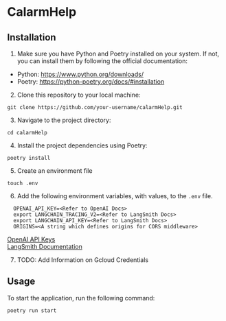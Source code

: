 # CalarmHelp

## Installation

1. Make sure you have Python and Poetry installed on your system. If not, you can install them by following the official documentation:
  - Python: https://www.python.org/downloads/
  - Poetry: https://python-poetry.org/docs/#installation

2. Clone this repository to your local machine:

  ```shell
  git clone https://github.com/your-username/calarmHelp.git
  ```

3. Navigate to the project directory:

  ```shell
  cd calarmHelp
  ```

4. Install the project dependencies using Poetry:

  ```shell
  poetry install
  ```

5. Create an environment file
  ```shell
  touch .env
  ```

6. Add the following environment variables, with values, to the `.env` file.

  ```.env     
    OPENAI_API_KEY=<Refer to OpenAI Docs>
    export LANGCHAIN_TRACING_V2=<Refer to LangSmith Docs>
    export LANGCHAIN_API_KEY=<Refer to LangSmith Docs>
    ORIGINS=<A string which defines origins for CORS middleware>
  ```

  [OpenAI API Keys](https://platform.openai.com/docs/quickstart/step-2-set-up-your-api-key)
  <br>
  [LangSmith Documentation](https://docs.smith.langchain.com/#3-set-up-your-environment)

7. TODO: Add Information on Gcloud Credentials

## Usage

To start the application, run the following command:
  ```shell
  poetry run start
  ```
